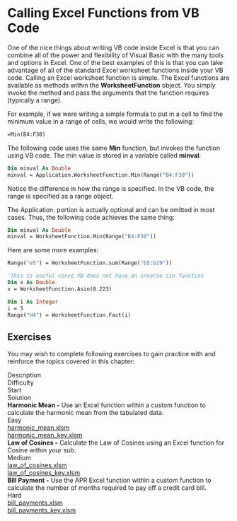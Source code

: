 # Calling Excel Functions from VB Code

One of the nice things about writing VB code inside Excel is that you can combine all of the power and flexibility of Visual Basic with the many tools and options in Excel. One of the best examples of this is that you can take advantage of all of the standard Excel worksheet functions inside your VB code. Calling an Excel worksheet function is simple. The Excel functions are available as methods within the **WorksheetFunction** object. You simply invoke the method and pass the arguments that the function requires (typically a range).

For example, if we were writing a simple formula to put in a cell to find the minimum value in a range of cells, we would write the following:

```vb
=Min(B4:F30)
```

The following code uses the same **Min** function, but invokes the function using VB code. The min value is stored in a variable called **minval**:

```vb
Dim minval As Double
minval = Application.WorksheetFunction.Min(Range("B4:F30"))
```

Notice the difference in how the range is specified. In the VB code, the range is specified as a range object.

The Application. portion is actually optional and can be omitted in most cases. Thus, the following code achieves the same thing:

```vb
Dim minval As Double
minval = WorksheetFunction.Min(Range("B4:F30"))
```

Here are some more examples:

```vb
Range("e5") = WorksheetFunction.sum(Range("b5:b29"))

'This is useful since VB does not have an inverse sin function
Dim x As Double
x = WorksheetFunction.Asin(0.223)

Dim i As Integer
i = 5
Range("H4") = WorksheetFunction.Fact(i)
```

## Exercises

You may wish to complete following exercises to gain practice with and reinforce the topics covered in this chapter:

<div class="exercise-grid" data-columns="4">
<div class="exercise-header">Description</div>
<div class="exercise-header">Difficulty</div>
<div class="exercise-header">Start</div>
<div class="exercise-header">Solution</div>
<div class="exercise-cell"><strong>Harmonic Mean -</strong> Use an Excel function within a custom function to calculate the harmonic mean from the tabulated data.</div>
<div class="exercise-cell">Easy</div>
<div class="exercise-cell"><a href="files/harmonic_mean.xlsm">harmonic_mean.xlsm</a></div>
<div class="exercise-cell"><a href="files/harmonic_mean_key.xlsm">harmonic_mean_key.xlsm</a></div>
<div class="exercise-cell"><strong>Law of Cosines -</strong> Calculate the Law of Cosines using an Excel function for Cosine within your sub.</div>
<div class="exercise-cell">Medium</div>
<div class="exercise-cell"><a href="files/law_of_cosines.xlsm">law_of_cosines.xlsm</a></div>
<div class="exercise-cell"><a href="files/law_of_cosines_key.xlsm">law_of_cosines_key.xlsm</a></div>
<div class="exercise-cell"><strong>Bill Payment -</strong> Use the APR Excel function within a custom function to calculate the number of months required to pay off a credit card bill.</div>
<div class="exercise-cell">Hard</div>
<div class="exercise-cell"><a href="files/bill_payments.xlsm">bill_payments.xlsm</a></div>
<div class="exercise-cell"><a href="files/bill_payments_key.xlsm">bill_payments_key.xlsm</a></div>
</div>